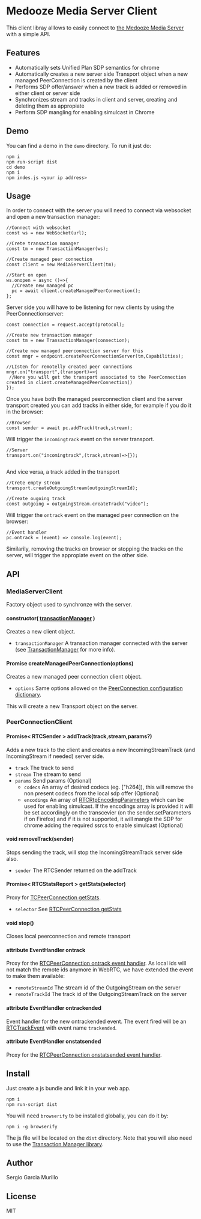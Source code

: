 # Medooze Media Server Client

This client libray alllows to easily connect to [the Medooze Media Server](https://github.com/medooze/media-server-node) with a simple API.

## Features

- Automatically sets Unified Plan SDP semantics for chrome
- Automatically creates a new server side Transport object when a new managed PeerConnection is created by the client
- Performs SDP offer/answer when a new track is added or removed in either client or server side
- Synchronizes stream and tracks in client and server, creating and deleting them as appropiate
- Perform SDP mangling for enabling simulcast in Chrome

 ## Demo

 You can find a demo in the `demo` directory. To run it just do:
 
 ```
 npm i
 npm run-script dist
 cd demo
 npm i
 npm indes.js <your ip address>
 ```
 
## Usage

In order to connect with the server you will need to connect via websocket and open a new transaction manager:

```
//Connect with websocket
const ws = new WebSocket(url);
	
//Crete transaction manager 
const tm = new TransactionManager(ws);
	
//Create managed peer connection
const client = new MediaServerClient(tm);
	
//Start on open
ws.onopen = async ()=>{
  //Create new managed pc 
  pc = await client.createManagedPeerConnection();
};
 ```
 
 Server side you will have to be listening for new clients by using the PeerConnectionserver:
 
 ```
const connection = request.accept(protocol);

//Create new transaction manager
const tm = new TransactionManager(connection);
			
//Create new managed peerconnection server for this
const mngr = endpoint.createPeerConnectionServer(tm,Capabilities);
	
//LIsten for remotelly created peer connections
mngr.on("transport",(transport)=>{
  //Here you will get the transport associated to the PeerConnection created in client.createManagedPeerConnection()
});
 ```
 
Once you have both the managed peerconnection client and the server transport created you can add tracks in either side, for example if you do it in the browser:

```
//Browser
const sender = await pc.addTrack(track,stream);
```

Will trigger the `incomingtrack` event on the server transport.

```
//Server 
transport.on("incomingtrack",(track,stream)=>{});
  
```

And vice versa, a track added in the transport

```
//Crete empty stream
transport.createOutgoingStream(outgoingStreamId);
			
//Create ougoing track
const outgoing = outgoingStream.createTrack("video");
```

Will trigger the `ontrack` event on the managed peer connection on the browser:

```
//Event handler
pc.ontrack = (event) => console.log(event);
```

Similarily, removing the tracks on browser or stopping the tracks on the server, will trigger the appropiate event on the other side.
 
## API

### MediaServerClient
Factory object used to synchronze with the server.

#### constructor( [transactionManager](https://github.com/medooze/transaction-manager) )
Creates a new client object.

- `transactionManager` A transaction manager connected with the server (see [TransactionManager](https://github.com/medooze/transaction-manager) for more info).
    
#### Promise<PeerConnectionClient> createManagedPeerConnection(options)
Creates a new managed peer connection client object. 
	
- `options` Same options allowed on the [PeerConnection configuration dictionary](https://www.w3.org/TR/webrtc/#rtcconfiguration-dictionary).

This will create a new Transport object on the server.

### PeerConnectionClient

#### Promise< RTCSender > addTrack(track,stream,params?)

Adds a new track to the client and creates a new IncomingStreamTrack (and IncomingStream if needed) server side.
- `track`  The track to send
- `stream`  The stream to send
- `params` Send params (Optional)
	- `codecs` An array of desired codecs (eg. ["h264]), this will remove the non present codecs from the local sdp offer (Optional)
	- `encodings`  An array of [RTCRtpEncodingParameters](https://www.w3.org/TR/webrtc/#dom-rtcrtpencodingparameters) which can be used for enabling simulcast. If the encodings array is provided it will be set accordingly on the transcevier (on the sender.setParameters if on Firefox) and if it is not supported, it will mangle the SDP for chrome adding the required ssrcs to enable simulcast (Optional)
    
#### void removeTrack(sender)

Stops sending the track, will stop the IncomingStreamTrack server side also.

- `sender` The RTCSender returned on the addTrack
    
#### Promise< RTCStatsReport > getStats(selector)
 
Proxy for [TCPeerConnection getStats](https://www.w3.org/TR/webrtc/#dom-rtcpeerconnection-getstats).
 
- `selector` See [RTCPeerConnection getStats](tps://www.w3.org/TR/webrtc/#dom-rtcpeerconnection-getstats)
    
#### void stop()
Closes local peerconnection and remote transport

#### attribute EventHandler ontrack
  
Proxy for the [RTCPeerConnection ontrack event handler](https://www.w3.org/TR/webrtc/#dom-rtcpeerconnection-ontrack). As local ids will not match the remote ids anymore in WebRTC, we have extended the event to make them available:

- `remoteStreamId` The stream id of the OutgoingStream on the server
- `remoteTrackId`  The track id of the OutgoingStreamTrack on the server

#### attribute EventHandler ontrackended
  
Event handler for the new ontrackended event. The event fired will be an [RTCTrackEvent](https://www.w3.org/TR/webrtc/#dom-rtctrackevent) with event name `trackended`.
 
#### attribute EventHandler onstatsended
  
Proxy for the [RTCPeerConnection onstatsended event handler](https://www.w3.org/TR/webrtc/#dom-rtcpeerconnection-onstatsended).
  
## Install
  
Just create a js bundle and link it in your web app.

```
npm i
npm run-script dist
```

You  will need `browserify` to be installed globally, you can do it by:

```
npm i -g browserify
```

The js file will be located on the `dist` directory. Note that you will also need to use the [Transaction Manager library](https://github.com/medooze/transaction-manager).
 
 ## Author

 Sergio Garcia Murillo
 
 ## License

 MIT
